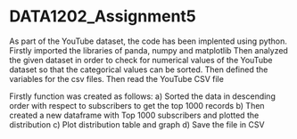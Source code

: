 # DATA1202_Assignment5
As part of the YouTube dataset, the code has been implented using python. 
Firstly imported the libraries of panda, numpy and matplotlib
Then analyzed the given dataset in order to check for numerical values of the YouTube dataset so that the categorical values can be sorted.
Then defined the variables for the csv files.
Then read the YouTube CSV file

Firstly  function was created as follows:
a) Sorted  the data in descending order with respect to subscribers to get the top 1000 records 
b) Then created a new dataframe with Top 1000 subscribers and plotted the distribution
c) Plot distribution table and graph
d) Save the file in CSV
